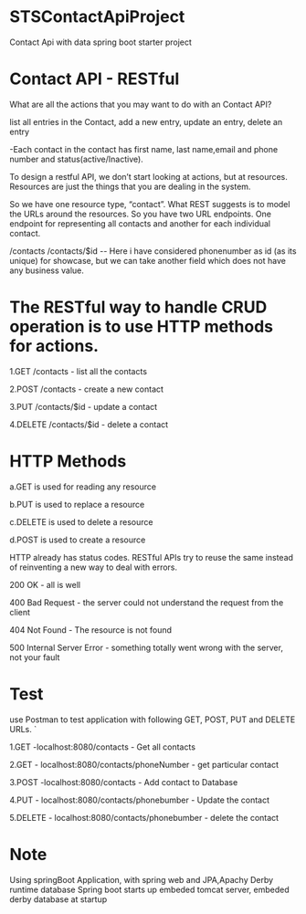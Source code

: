 # STSContactApiProject
Contact Api with data spring boot starter project

# Contact API - RESTful
What are all the actions that you may want to do with an Contact API?

list all entries in the Contact,
add a new entry,
update an entry,
delete an entry

-Each contact in the contact has first name, last name,email and phone number and status(active/Inactive).

To design a restful API, we don’t start looking at actions, but at resources. Resources are just the things that you are dealing in the system.

So we  have one resource type, “contact”. What REST suggests is to model the URLs around the resources. So you  have two URL endpoints. One endpoint for representing all contacts and another for each individual contact.

/contacts
/contacts/$id -- Here i have considered phonenumber as id (as its unique) for showcase, but we can take another field which does not have any business value.

# The RESTful way to handle CRUD operation is to use HTTP methods for actions.

1.GET /contacts - list all the contacts

2.POST /contacts - create a new contact

3.PUT /contacts/$id - update a contact

4.DELETE /contacts/$id - delete a contact

# HTTP Methods
a.GET is used for reading any resource


b.PUT is used to replace a resource 


c.DELETE is used to delete a resource


d.POST is used to create a resource 	

HTTP already has status codes. RESTful APIs try to reuse the same instead of reinventing a new way to deal with errors.

200 OK - all is well

400 Bad Request - the server could not understand the request from the client

404 Not Found - The resource is not found

500 Internal Server Error - something totally went wrong with the server, not your fault

# Test
use Postman to test application with following GET, POST, PUT and DELETE URLs.
`


1.GET -localhost:8080/contacts - Get all contacts

2.GET - localhost:8080/contacts/phoneNumber - get particular contact

3.POST -localhost:8080/contacts - Add contact to Database

4.PUT - localhost:8080/contacts/phonebumber - Update the contact

5.DELETE - localhost:8080/contacts/phonebumber - delete the contact
 
 # Note
Using springBoot Application, with spring web and JPA,Apachy Derby runtime database
Spring boot starts up embeded tomcat server, embeded derby database at startup

